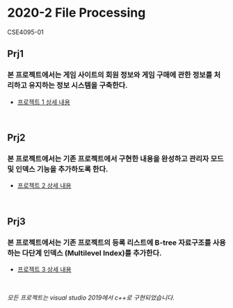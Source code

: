 # 2020-2 File Processing
CSE4095-01
<br/>

## Prj1
### 본 프로젝트에서는 게임 사이트의 회원 정보와 게임 구매에 관한 정보를 처리하고 유지하는 정보 시스템을 구축한다.
- [프로젝트 1 상세 내용](https://github.com/excited-hyun/File-Processing/tree/master/Project1)
<br/>

## Prj2
### 본 프로젝트에서는 기존 프로젝트에서 구현한 내용을 완성하고 관리자 모드 및 인덱스 기능을 추가하도록 한다.
- [프로젝트 2 상세 내용](https://github.com/excited-hyun/File-Processing/tree/master/Project2)
<br/>

## Prj3
### 본 프로젝트에서는 기존 프로젝트의 등록 리스트에 B-tree 자료구조를 사용하는 다단계 인덱스 (Multilevel Index)를 추가한다.
- [프로젝트 3 상세 내용](https://github.com/excited-hyun/File-Processing/tree/master/Project3)
<br/>

*모든 프로젝트는 visual studio 2019에서 c++로 구현되었습니다.*
